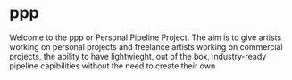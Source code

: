 # ppp
Welcome to the ppp or Personal Pipeline Project. The aim is to give artists working on personal projects and freelance artists working on commercial projects, the ability to have lightwieght, out of the box, industry-ready pipeline capibilities without the need to create their own
